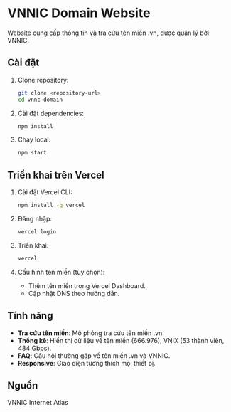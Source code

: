 # VNNIC Domain Website

Website cung cấp thông tin và tra cứu tên miền .vn, được quản lý bởi VNNIC.

## Cài đặt

1. Clone repository:

   ```bash
   git clone <repository-url>
   cd vnnc-domain
   ```

2. Cài đặt dependencies:

   ```bash
   npm install
   ```

3. Chạy local:

   ```bash
   npm start
   ```

## Triển khai trên Vercel

1. Cài đặt Vercel CLI:

   ```bash
   npm install -g vercel
   ```

2. Đăng nhập:

   ```bash
   vercel login
   ```

3. Triển khai:

   ```bash
   vercel
   ```

4. Cấu hình tên miền (tùy chọn):

   - Thêm tên miền trong Vercel Dashboard.
   - Cập nhật DNS theo hướng dẫn.

## Tính năng

- **Tra cứu tên miền**: Mô phỏng tra cứu tên miền .vn.
- **Thống kê**: Hiển thị dữ liệu về tên miền (666.976), VNIX (53 thành viên, 484 Gbps).
- **FAQ**: Câu hỏi thường gặp về tên miền .vn và VNNIC.
- **Responsive**: Giao diện tương thích mọi thiết bị.

## Nguồn

VNNIC Internet Atlas